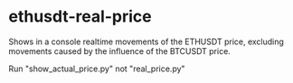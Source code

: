 # ethusdt-real-price
Shows in a console realtime movements of the ETHUSDT price, excluding movements caused by the influence of the BTCUSDT price.

Run "show_actual_price.py" not "real_price.py"
